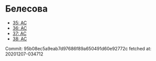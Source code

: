# Белесова
- [35: AC](35.md)
- [36: AC](36.md)
- [37: AC](37.md)
- [38: AC](38.md)

Commit: 95b08ec5a9eab7d97686f89a650491d60e92772c
 fetched at: 20201207-034712
